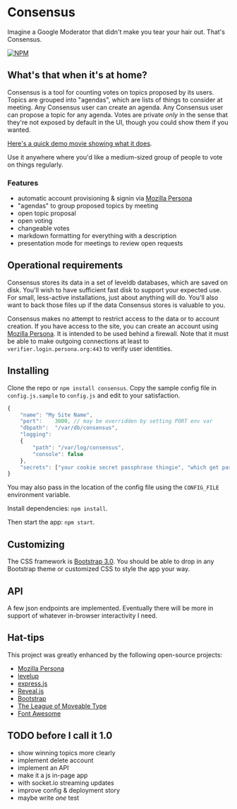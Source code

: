 # Consensus

Imagine a Google Moderator that didn't make you tear your hair out. That's Consensus.

[![NPM](https://nodei.co/npm/consensus.png)](https://nodei.co/npm/consensus/)

## What's that when it's at home?

Consensus is a tool for counting votes on topics proposed by its users. Topics are grouped into "agendas", which are lists of things to consider at meeting. Any Consensus user can create an agenda. Any Consensus user can propose a topic for any agenda. Votes are private *only* in the sense that they're not exposed by default in the UI, though you could show them if you wanted.

[Here's a quick demo movie showing what it does](https://cloudup.com/cWPa8l1RdsF).

Use it anywhere where you'd like a medium-sized group of people to vote on things regularly.

### Features

- automatic account provisioning & signin via [Mozilla Persona](https://www.mozilla.org/en-US/persona/)
- "agendas" to group proposed topics by meeting
- open topic proposal
- open voting
- changeable votes
- markdown formatting for everything with a description
- presentation mode for meetings to review open requests

## Operational requirements

Consensus stores its data in a set of leveldb databases, which are saved on disk. You'll wish to have sufficient fast disk to support your expected use. For small, less-active installations, just about anything will do. You'll also want to back those files up if the data Consensus stores is valuable to you. 

Consensus makes no attempt to restrict access to the data or to account creation. If you have access to the site, you can create an account using [Mozilla Persona](https://www.mozilla.org/en-US/persona/). It is intended to be used behind a firewall. Note that it must be able to make outgoing connections at least to `verifier.login.persona.org:443` to verify user identities.

## Installing

Clone the repo or `npm install consensus`. Copy the sample config file in `config.js.sample` to `config.js` and edit to your satisfaction.

```javascript
{
	"name": "My Site Name",
	"port":    3000, // may be overridden by setting PORT env var
	"dbpath":  "/var/db/consensus",
	"logging": 
	{
		"path": "/var/log/consensus",
		"console": false
	},
	"secrets": ["your cookie secret passphrase thingie", "which get passed to keygrip" ]
}
```

You may also pass in the location of the config file using the `CONFIG_FILE` environment variable.

Install dependencies: `npm install`.

Then start the app: `npm start`.

## Customizing

The CSS framework is [Bootstrap 3.0](http://getbootstrap.com). You should be able to drop in any Bootstrap theme or customized CSS to style the app your way.

## API

A few json endpoints are implemented. Eventually there will be more in support of whatever in-browser interactivity I need.

## Hat-tips

This project was greatly enhanced by the following open-source projects:

* [Mozilla Persona](https://www.mozilla.org/en-US/persona/)
* [levelup](https://github.com/rvagg/node-levelup)
* [express.js](http://expressjs.com)
* [Reveal.js](http://lab.hakim.se/reveal-js/)
* [Bootstrap](http://getbootstrap.com/)
* [The League of Moveable Type](http://www.theleagueofmoveabletype.com/)
* [Font Awesome](http://fortawesome.github.io/Font-Awesome/)

## TODO before I call it 1.0

- show winning topics more clearly
- implement delete account
- implement an API
- make it a js in-page app
- with socket.io streaming updates
- improve config & deployment story
- maybe write *one* test

